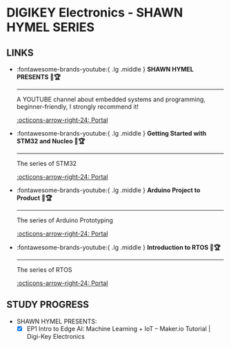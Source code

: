 # DIGIKEY Electronics - SHAWN HYMEL SERIES

## LINKS

<div class="grid cards" markdown>

-   :fontawesome-brands-youtube:{ .lg .middle } __SHAWN HYMEL PRESENTS 🎯🏆__

    ---

    A YOUTUBE channel about embedded systems and programming, beginner-friendly, I strongly recommend it!

    [:octicons-arrow-right-24: <a href="https://www.youtube.com/watch?v=Ejld8XZmvwE&list=PLEBQazB0HUySNug4eRm-73hNyMcCRViRB&index=49" target="_blank"> Portal </a>](#)

-   :fontawesome-brands-youtube:{ .lg .middle } __Getting Started with STM32 and Nucleo 🎯🏆__

    ---

    The series of STM32

    [:octicons-arrow-right-24: <a href="https://www.youtube.com/watch?v=hyZS2p1tW-g&list=PLEBQazB0HUyRYuzfi4clXsKUSgorErmBv" target="_blank"> Portal </a>](#)

-   :fontawesome-brands-youtube:{ .lg .middle } __Arduino Project to Product 🎯🏆__

    ---

    The series of Arduino Prototyping

    [:octicons-arrow-right-24: <a href="https://www.youtube.com/watch?v=XDHM8Xzmv48&list=PLEBQazB0HUyQd6Fsf5NQ75M9llbi1_j_8" target="_blank"> Portal </a>](#)


-   :fontawesome-brands-youtube:{ .lg .middle } __Introduction to RTOS 🎯🏆__

    ---

    The series of RTOS

    [:octicons-arrow-right-24: <a href="https://www.youtube.com/watch?v=F321087yYy4&list=PLEBQazB0HUyQ4hAPU1cJED6t3DU0h34bz" target="_blank"> Portal </a>](#)


</div>

## STUDY PROGRESS

- SHAWN HYMEL PRESENTS:
  - [x] EP1 Intro to Edge AI: Machine Learning + IoT – Maker.io Tutorial | Digi-Key Electronics